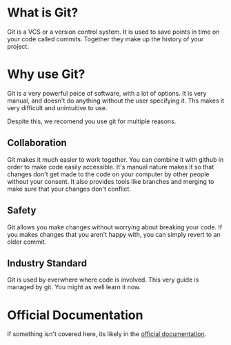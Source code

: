 # What is Git?
Git is a VCS or a version control system. It is used to save points in time on your code called commits. Together they make up the history of your project. 

# Why use Git?
Git is a very powerful peice of software, with a lot of options. It is very manual, and doesn't do anything without the user specifying it. Ths makes it very difficult and unintuitive to use.

Despite this, we recomend you use git for multiple reasons.

## Collaboration
Git makes it much easier to work together. You can combine it with github in order to make code easily accessible. It's manual nature makes it so that changes don't get made to the code on your computer by other people without your consent. It also provides tools like branches and merging to make sure that your changes don't conflict.

## Safety
Git allows you make changes without worrying about breaking your code. If you makes changes that you aren't happy with, you can simply revert to an older commit.

## Industry Standard
Git is used by everwhere where code is involved. This very guide is managed by git. You might as well learn it now.


# Official Documentation
If something isn't covered here, its likely in the [official documentation](https://git-scm.com/docs).